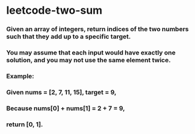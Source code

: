 # leetcode-two-sum

### Given an array of integers, return indices of the two numbers such that they add up to a specific target.

### You may assume that each input would have exactly one solution, and you may not use the same element twice.

### Example:
### Given nums = [2, 7, 11, 15], target = 9,

### Because nums[0] + nums[1] = 2 + 7 = 9,
### return [0, 1].
